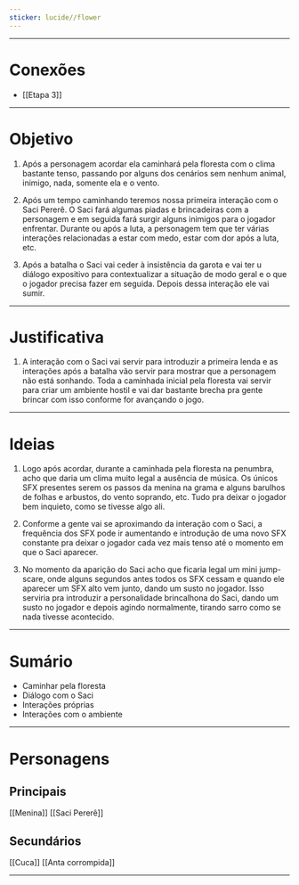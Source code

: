 ```yaml
---
sticker: lucide//flower
---
```

---
# Conexões

- [[Etapa 3]]

---
# Objetivo

1. Após a personagem acordar ela caminhará pela floresta com o clima bastante tenso, passando por alguns dos cenários sem nenhum animal, inimigo, nada, somente ela e o vento. 

2. Após um tempo caminhando teremos nossa primeira interação com o Saci Pererê. O Saci fará algumas piadas e brincadeiras com a personagem e em seguida fará surgir alguns inimigos para o jogador enfrentar. Durante ou após a luta, a personagem tem que ter várias interações relacionadas a estar com medo, estar com dor após a luta, etc. 

3. Após a batalha o Saci vai ceder à insistência da garota e vai ter u diálogo expositivo para contextualizar a situação de modo geral e o que o jogador precisa fazer em seguida. Depois dessa interação ele vai sumir.

---
# Justificativa

1. A interação com o Saci vai servir para introduzir a primeira lenda e as interações após a batalha vão servir para mostrar que a personagem não está sonhando. Toda a caminhada inicial pela floresta vai servir para criar um ambiente hostil e vai dar bastante brecha pra gente brincar com isso conforme for avançando o jogo.

---
# Ideias

1. Logo após acordar, durante a caminhada pela floresta na penumbra, acho que daria um clima muito legal a ausência de música. Os únicos SFX presentes serem os passos da menina na grama e alguns barulhos de folhas e arbustos, do vento soprando, etc. Tudo pra deixar o jogador bem inquieto, como se tivesse algo ali.

2. Conforme a gente vai se aproximando da interação com o Saci, a frequência dos SFX pode ir aumentando e introdução de uma novo SFX constante pra deixar o jogador cada vez mais tenso até o momento em que o Saci aparecer. 

3. No momento da aparição do Saci acho que ficaria legal um mini jump-scare, onde alguns segundos antes todos os SFX cessam e quando ele aparecer um SFX alto vem junto, dando um susto no jogador. Isso serviria pra introduzir a personalidade brincalhona do Saci, dando um susto no jogador e depois agindo normalmente, tirando sarro como se nada tivesse acontecido.

---
# Sumário

- Caminhar pela floresta
- Diálogo com o Saci
- Interações próprias
- Interações com o ambiente

---
# Personagens

## Principais 
[[Menina]]
[[Saci Pererê]]
## Secundários
[[Cuca]]
[[Anta corrompida]]

---
